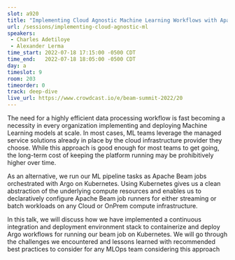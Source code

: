 ```yaml
---
slot: a920
title: "Implementing Cloud Agnostic Machine Learning Workflows with Apache Beam on Kubernetes"
url: /sessions/implementing-cloud-agnostic-ml
speakers:
 - Charles Adetiloye
 - Alexander Lerma
time_start: 2022-07-18 17:15:00 -0500 CDT
time_end:   2022-07-18 18:05:00 -0500 CDT
day: a
timeslot: 9
room: 203
timeorder: 0
track: deep-dive
live_url: https://www.crowdcast.io/e/beam-summit-2022/20
---
```


The need for a highly efficient data processing workflow is fast becoming a necessity in every organization implementing and deploying Machine Learning models at scale. In most cases, ML teams leverage the managed service solutions already in place by the cloud infrastructure provider they choose. While this approach is good enough for most teams to get going, the long-term cost of keeping the platform running may be prohibitively higher over time.
 
As an alternative, we run our ML pipeline tasks as Apache Beam jobs orchestrated with Argo on Kubernetes. Using Kubernetes gives us a clean abstraction of the underlying compute resources and enables us to declaratively configure Apache Beam job runners for either streaming or batch workloads on any Cloud or OnPrem compute infrastructure.
 
In this talk, we will discuss how we have implemented a continuous integration and deployment environment stack to containerize and deploy Argo workflows for running our beam job on Kubernetes. We will go through the challenges we encountered and lessons learned with recommended best practices to consider for any MLOps team considering this approach